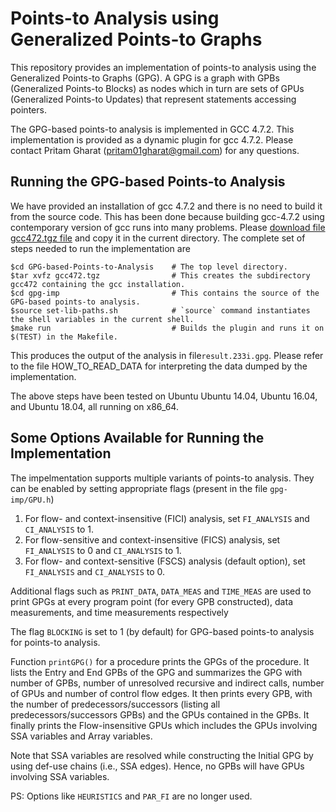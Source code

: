 Points-to Analysis using Generalized Points-to Graphs
======================================================
This repository provides an implementation of points-to analysis using the Generalized Points-to Graphs (GPG). A GPG is a graph with GPBs (Generalized Points-to Blocks) as nodes which in turn are sets of GPUs (Generalized Points-to Updates) that represent statements accessing pointers.

The GPG-based points-to analysis is implemented in GCC 4.7.2. This implementation is provided as a dynamic plugin for gcc 4.7.2. Please contact Pritam Gharat (pritam01gharat@gmail.com) for any questions.


Running the GPG-based Points-to Analysis
----------------------------------------
We have provided an installation of gcc 4.7.2 and there is no need to build it from the source code. This has been done because building gcc-4.7.2 using contemporary version of gcc runs into many problems. Please [download file gcc472.tgz file](https://tinyurl.com/y3l3aeek) and copy it in the current directory. The complete set of steps needed to run the implementation are

    $cd GPG-based-Points-to-Analysis    # The top level directory.
    $tar xvfz gcc472.tgz                # This creates the subdirectory gcc472 containing the gcc installation.
    $cd gpg-imp                         # This contains the source of the GPG-based points-to analysis.
    $source set-lib-paths.sh            # `source` command instantiates the shell variables in the current shell.
    $make run                           # Builds the plugin and runs it on $(TEST) in the Makefile.
    

This produces the output of the analysis in file`result.233i.gpg`. Please refer to the file HOW_TO_READ_DATA for interpreting the data dumped by the implementation.

The above steps have been tested on Ubuntu Ubuntu 14.04, Ubuntu 16.04, and Ubuntu 18.04, all running on x86_64.

Some Options Available for Running the Implementation
------------------------------------------------------

The impelmentation supports multiple variants of points-to analysis. They can be enabled by setting appropriate flags (present in the file `gpg-imp/GPU.h`)

1. For flow- and context-insensitive (FICI) analysis, set `FI_ANALYSIS` and `CI_ANALYSIS` to 1.
2. For flow-sensitive and context-insensitive (FICS) analysis, set `FI_ANALYSIS` to 0 and `CI_ANALYSIS` to 1.
3. For flow- and context-sensitive (FSCS) analysis (default option), set `FI_ANALYSIS` and `CI_ANALYSIS` to 0.

Additional flags such as `PRINT_DATA`, `DATA_MEAS` and `TIME_MEAS` are used to print GPGs at every program point (for every GPB constructed), data measurements, and time measurements respectively

The flag `BLOCKING` is set to 1 (by default) for GPG-based points-to analysis for points-to analysis.

Function `printGPG()` for a procedure prints the GPGs of the procedure. It lists the Entry and End GPBs of the GPG and summarizes the GPG with number of GPBs, number of unresolved recursive and indirect calls, number of GPUs and number of control flow edges.
It then prints every GPB, with the number of predecessors/successors (listing all predecessors/successors GPBs) and the GPUs contained in the GPBs. It finally prints the Flow-insensitive GPUs which includes the GPUs involving SSA variables and Array variables.

Note that SSA variables are resolved while constructing the Initial GPG by using def-use chains (i.e., SSA edges). Hence, no GPBs will have GPUs involving SSA variables.

PS: Options like `HEURISTICS` and `PAR_FI` are no longer used.
